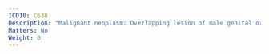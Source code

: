 ```yaml
---
ICD10: C638
Description: "Malignant neoplasm: Overlapping lesion of male genital organs"
Matters: No
Weight: 0
---
```

